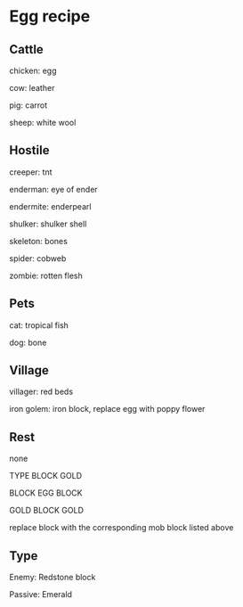 # Egg recipe

## Cattle

chicken: egg

cow: leather

pig: carrot

sheep: white wool

## Hostile

creeper: tnt

enderman: eye of ender

endermite: enderpearl

shulker: shulker shell

skeleton: bones

spider: cobweb

zombie: rotten flesh

## Pets

cat: tropical fish

dog: bone

## Village

villager: red beds

iron golem: iron block, replace egg with poppy flower

## Rest

none

TYPE BLOCK GOLD

BLOCK EGG BLOCK

GOLD BLOCK GOLD

replace block with the corresponding mob block listed above

## Type

Enemy: Redstone block

Passive: Emerald
